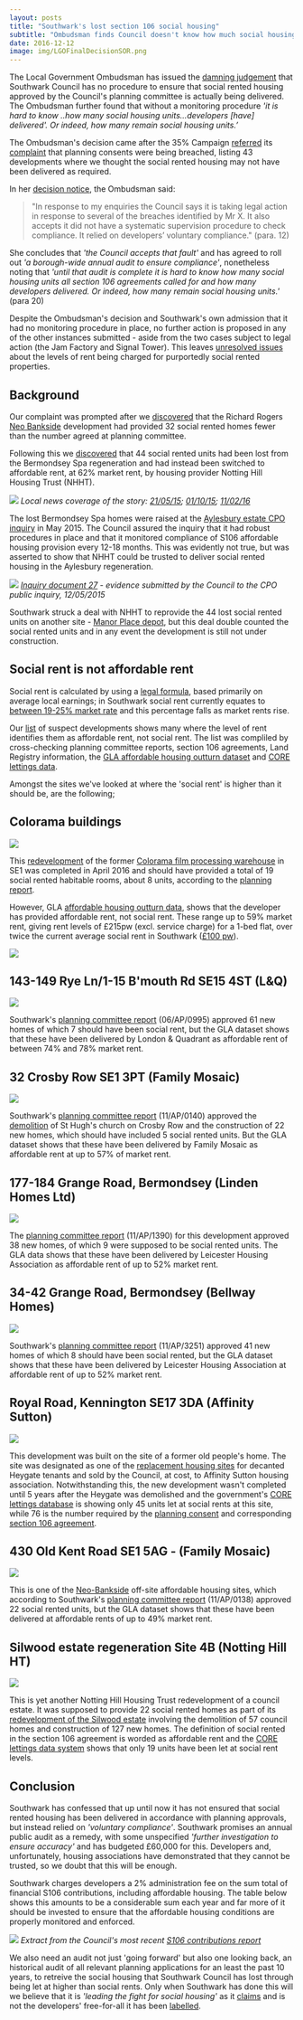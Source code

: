 ```yaml
---
layout: posts
title: "Southwark's lost section 106 social housing"
subtitle: "Ombudsman finds Council doesn't know how much social housing it's getting from developers"
date: 2016-12-12
image: img/LGOFinalDecisionSOR.png
---
```

The Local Government Ombudsman has issued the [damning judgement](https://35percent.org/img/LGOFinalDecisionSOR.pdf) that Southwark Council has no procedure to ensure that social rented housing approved by the Council's planning committee is actually being delivered. The Ombudsman further found that without a monitoring procedure _'it is hard to know ..how many social housing units...developers [have] delivered'. Or indeed, how many remain social housing units.’_    

The Ombudsman's decision came after the 35% Campaign [referred](https://35percent.org/img/Ombudsman18July2016.pdf) its [complaint](https://35percent.org/img/ccomplaint15Dec2016.pdf) that planning consents were being breached, listing 43 developments where we thought the social rented housing may not have been delivered as required.

In her [decision notice](https://35percent.org/img/LGOFinalDecisionSOR.pdf), the Ombudsman said:

>"In response to my enquiries the Council says it is taking legal action in response to several of the breaches identified by Mr X. It also accepts it did not have a systematic supervision procedure to check compliance. It relied on developers’ voluntary compliance." (para. 12)

She concludes that _'the Council accepts that fault'_ and has agreed to roll out _'a borough-wide annual audit to ensure compliance'_, nonetheless noting that _'until that audit is complete it is hard to know how many social housing units all section 106 agreements called for and how many developers delivered. Or indeed, how many remain social housing units.'_ (para 20)

Despite the Ombudsman's decision and Southwark's own admission that it had no monitoring procedure in place, no further action is proposed in any of the other instances submitted - aside from the two cases subject to legal action (the Jam Factory and Signal Tower). This leaves [unresolved issues](https://35percent.org/redefining-social-rent) about the levels of rent being charged for purportedly social rented properties.

## Background

Our complaint was prompted after we [discovered](https://www.theguardian.com/artanddesign/architecture-design-blog/2015/jul/21/neo-bankside-how-richard-rogers-new-non-dom-accom-cut-out-the-poor) that the Richard Rogers [Neo Bankside](https://35percent.org/neo-bankside) development had provided 32 social rented homes fewer than the number agreed at planning committee. 

Following this we [discovered](https://35percent.org/2015-03-18-stand-up-for-more-social-housing/) that 44 social rented units had been lost from the Bermondsey Spa regeneration and had instead been switched to affordable rent, at 62% market rent, by housing provider Notting Hill Housing Trust (NHHT).  

![](https://35percent.org/img/bspaexchange.png)
*Local news coverage of the story: [21/05/15](https://www.southwarknews.co.uk/news/southwark-council-probes-44-missing-social-homes/); [01/10/15](https://www.southwarknews.co.uk/news/council-takes-no-legal-action-over-44-missing-social-housing-units/); [11/02/16](https://crappistmartin.github.io/images/SN_affordablerent.pdf)*

The lost Bermondsey Spa homes were raised at the [Aylesbury estate CPO inquiry](https://35percent.org/2015-05-16-aylesbury-cpo-inquiry-extra-time/) in May 2015. The Council assured the inquiry that it had robust procedures in place and that it monitored compliance of S106 affordable housing provision every 12-18 months. This was evidently not true, but was asserted to show that NHHT could be trusted to deliver social rented housing in the Aylesbury regeneration. 

![](https://35percent.org/img/CPO_ExplanatoryNote12May2015.png)
*[Inquiry document 27](https://crappistmartin.github.io/images/CPO_ExplanatoryNote12May2015.pdf) - evidence submitted by the Council to the CPO public inquiry, 12/05/2015*

Southwark struck a deal with NHHT to reprovide the 44 lost social rented units on another site - [Manor Place depot](https://35percent.org/manor-place-depot), but this deal double counted the social rented units and in any event the development is still not under construction.

## Social rent is not affordable rent

Social rent is calculated by using a [legal formula](https://www.gov.uk/government/uploads/system/uploads/attachment_data/file/419271/Rent_Standard_Guidance_2015.pdf), based primarily on average local earnings; in Southwark social rent currently equates to [between 19-25% market rate](https://www.2.southwark.gov.uk/downloads/download/2914/affordable_rent_in_southwark_2011) and this percentage falls as market rents rise.

Our [list](https://35percent.org/img/section106_tenure_breaches.pdf) of suspect developments shows many where the level of rent identifies them as affordable rent, not social rent.  The list was compliled by cross-checking planning committee reports, section 106 agreements, Land Registry information, the [GLA affordable housing outturn dataset](https://data.london.gov.uk/dataset/gla-affordable-housing-programme-outturn/resource/0c87e5dc-f1e9-4edf-b246-bef6b40a9ba3) and [CORE lettings data](https://core.communities.gov.uk/).

Amongst the sites we've looked at where the 'social rent' is higher than it should be, are the following;

## Colorama buildings

![](https://35percent.org/img/colorama_chroma.jpg)

This [redevelopment](https://www.fabrica.co.uk/The-Chroma-Buildings) of the former [Colorama film processing warehouse](https://35percent.org/colorama/) in SE1 was completed in April 2016 and should have provided a total of 19 social rented habitable rooms, about 8 units, according to the [planning report](https://planbuild.southwark.gov.uk/documents/?GetDocument=%7b%7b%7b!Zz6kQSuw9WcG1eGU1VRSAg%3d%3d!%7d%7d%7d).  

However, GLA [affordable housing outturn data](https://data.london.gov.uk/dataset/gla-affordable-housing-programme-outturn/resource/0c87e5dc-f1e9-4edf-b246-bef6b40a9ba3), shows that the developer has provided affordable rent, not social rent. These range up to 59% market rent, giving rent levels of £215pw (excl. service charge) for a 1-bed flat, over twice the current average social rent in Southwark ([£100 pw](https://www.southwark.gov.uk/news/article/1738/southwark_council_keeping_social_rent_affordable_for_londoners)).

![](https://crappistmartin.github.io/images/coloramagladata.png)

## 143-149 Rye Ln/1-15 B'mouth Rd SE15 4ST (L&Q)

![](https://35percent.org/img/landqryelane.png)

Southwark's [planning committee report](https://planbuild.southwark.gov.uk/documents/?GetDocument=%7b%7b%7b!yP1lK1SBYnvpeezqHiCudA%3d%3d!%7d%7d%7d) (06/AP/0995) approved 61 new homes of which 7 should have been social rent, but the GLA dataset shows that these have been delivered by London & Quadrant as affordable rent of between 74% and 78% market rent.

## 32 Crosby Row SE1 3PT (Family Mosaic)

![](https://35percent.org/img/crosbyrow.png)

Southwark's [planning committee report](https://planbuild.southwark.gov.uk/documents/?GetDocument=%7b%7b%7b!gKqBYbE9RsCLZlddMhjvOA%3d%3d!%7d%7d%7d) (11/AP/0140) approved the [demolition](https://www.london-se1.co.uk/news/view/5235) of St Hugh's church on Crosby Row and the construction of 22 new homes, which should have included 5 social rented units. But the GLA dataset shows that these have been delivered by Family Mosaic as affordable rent at up to 57% of market rent.

## 177-184 Grange Road, Bermondsey (Linden Homes Ltd)

![](https://35percent.org/img/177-184GrangeRoad.png)

The [planning committee report](https://moderngov.southwark.gov.uk/documents/s21421/Item%201%20report.pdf) (11/AP/1390) for this development approved 38 new homes, of which 9 were supposed to be social rented units. The GLA data shows that these have been delivered by Leicester Housing Association as affordable rent of up to 52% market rent.

## 34-42 Grange Road, Bermondsey (Bellway Homes)

![](https://35percent.org/img/twistgrangeroad.png)

Southwark's [planning committee report](https://planbuild.southwark.gov.uk/documents/?GetDocument=%7b%7b%7b!zsXhZcwMT4Yjxyeq6tsl1w%3d%3d!%7d%7d%7d) (11/AP/3251) approved 41 new homes of which 8 should have been social rented, but the GLA dataset shows that these have been delivered by Leicester Housing Association at affordable rent of up to 52% market rent.

## Royal Road, Kennington SE17 3DA (Affinity Sutton)

![](https://35percent.org/img/royalroad.jpg)

This development was built on the site of a former old people's home. The site was designated as one of the [replacement housing sites](https://embed.verite.co/timeline/?source=0Aprl6XcACewydEhRaWFOLVBfUjBSVW1HUGVZNEhGeFE&font=Bevan-PotanoSans&maptype=toner&lang=en&hash_bookmark=true&start_zoom_adjust=2&height=650#15) for decanted Heygate tenants and sold by the Council, at cost, to Affinity Sutton housing association.  Notwithstanding this, the new development wasn't completed until 5 years after the Heygate was demolished and the government's [CORE lettings database](https://core.communities.gov.uk) is showing only 45 units let at social rents at this site, while 76 is the number required by the [planning consent](https://planbuild.southwark.gov.uk/documents/?casereference=09/AP/2388&system=DC) and corresponding [section 106 agreement](https://planbuild.southwark.gov.uk/documents/?GetDocument=%7b%7b%7b!wBvbff3I8Ky7wx6%2fnWIW7Q%3d%3d!%7d%7d%7d).

## 430 Old Kent Road SE1 5AG - (Family Mosaic)

![](https://35percent.org/img/430okr.png)

This is one of the [Neo-Bankside](https://35percent.org/neo-bankside) off-site affordable housing sites, which according to Southwark's [planning committee report](https://planbuild.southwark.gov.uk/documents/?GetDocument=%7b%7b%7b!siQ3eaBQc4N16%2bb1RFDnxQ%3d%3d!%7d%7d%7d) (11/AP/0138) approved 22 social rented units, but the GLA dataset shows that these have been delivered at affordable rents of up to 49% market rent.

## Silwood estate regeneration Site 4B (Notting Hill HT)

![](https://35percent.org/img/silwoodstreet.png)

This is yet another Notting Hill Housing Trust redevelopment of a council estate. It was supposed to provide 22 social rented homes as part of its [redevelopment of the Silwood estate](/silwood-estate-regeneration) involving the demolition of 57 council homes and construction of 127 new homes. The definition of social rented in the section 106 agreement is worded as affordable rent and the [CORE lettings data system](https://core.communities.gov.uk/) shows that only 19 units have been let at social rent levels. 

## Conclusion

Southwark has confessed that up until now it has not ensured that social rented housing has been delivered in accordance with planning approvals, but instead relied on _'voluntary compliance'_. Southwark promises an annual public audit as a remedy, with some unspecified _'further investigation to ensure accuracy'_ and has budgeted £60,000 for this.  Developers and, unfortunately, housing associations have demonstrated that they cannot be trusted, so we doubt that this will be enough.

Southwark charges developers a 2% administration fee on the sum total of financial S106 contributions, including affordable housing. The table below shows this amounts to be a considerable sum each year and far more of it should be invested to ensure that the affordable housing conditions are properly monitored and enforced.

![](https://35percent.org/img/s106table.png)
*Extract from the Council's most recent [S106 contributions report](https://www.southwark.gov.uk/download/downloads/id/13876/s106_annual_report_2012-14)*

We also need an audit not just 'going forward' but also one looking back, an historical audit of all relevant planning applications for an least the past 10 years, to retreive the social housing that Southwark Council has lost through being let at higher than social rents. Only when Southwark has done this will we believe that it is _'leading the fight for social housing'_ as it [claims](https://35percent.org/img/Standard3rdOct2016.jpg) and is not the developers' free-for-all it has been [labelled](https://www.standard.co.uk/comment/comment/simon-jenkins-net-curtaingate-just-makes-us-laugh-rather-than-show-sympathy-a3355186.html).










